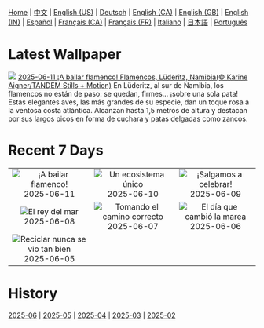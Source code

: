 [Home](../README.md) | [中文](zh-CN.md) | [English (US)](en-US.md) | [Deutsch](de-DE.md) | [English (CA)](en-CA.md) | [English (GB)](en-GB.md) | [English (IN)](en-IN.md) | [Español](es-ES.md) | [Français (CA)](fr-CA.md) | [Français (FR)](fr-FR.md) | [Italiano](it-IT.md) | [日本語](ja-JP.md) | [Português](pt-BR.md)

# Latest Wallpaper
![](https://www.bing.com/th?id=OHR.FlamingosNamibia_ES-ES3698280528_UHD.jpg)
[2025-06-11 ¡A bailar flamenco! Flamencos, Lüderitz, Namibia(© Karine Aigner/TANDEM Stills + Motion)](https://www.bing.com/th?id=OHR.FlamingosNamibia_ES-ES3698280528_UHD.jpg)
En Lüderitz, al sur de Namibia, los flamencos no están de paso: se quedan, firmes… ¡sobre una sola pata! Estas elegantes aves, las más grandes de su especie, dan un toque rosa a la ventosa costa atlántica. Alcanzan hasta 1,5 metros de altura y destacan por sus largos picos en forma de cuchara y patas delgadas como zancos.

# Recent 7 Days
|  |  |  |
|:---:|:---:|:---:|
| ![](https://www.bing.com/th?id=OHR.FlamingosNamibia_ES-ES3698280528_400x240.jpg "¡A bailar flamenco!") 2025-06-11 | ![](https://www.bing.com/th?id=OHR.AerialEverglades_ES-ES3571741863_400x240.jpg "Un ecosistema único") 2025-06-10 | ![](https://www.bing.com/th?id=OHR.MurciaDay_ES-ES3398985009_400x240.jpg "¡Salgamos a celebrar!") 2025-06-09 |
| ![](https://www.bing.com/th?id=OHR.StellarSeaLions_ES-ES3294354632_400x240.jpg "El rey del mar") 2025-06-08 | ![](https://www.bing.com/th?id=OHR.PacificCrestTrail_ES-ES3148246580_400x240.jpg "Tomando el camino correcto") 2025-06-07 | ![](https://www.bing.com/th?id=OHR.NormandyBeach_ES-ES2863292551_400x240.jpg "El día que cambió la marea") 2025-06-06 |
| ![](https://www.bing.com/th?id=OHR.OlivaresMural_ES-ES7218911366_400x240.jpg "Reciclar nunca se vio tan bien") 2025-06-05 |  |  |

# History
[2025-06](../archives/wallpaper/es-ES/w_2025_06.md) | [2025-05](../archives/wallpaper/es-ES/w_2025_05.md) | [2025-04](../archives/wallpaper/es-ES/w_2025_04.md) | [2025-03](../archives/wallpaper/es-ES/w_2025_03.md) | [2025-02](../archives/wallpaper/es-ES/w_2025_02.md)
